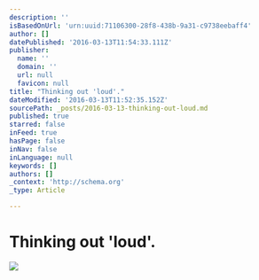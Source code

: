 ```yaml
---
description: ''
isBasedOnUrl: 'urn:uuid:71106300-28f8-438b-9a31-c9738eebaff4'
author: []
datePublished: '2016-03-13T11:54:33.111Z'
publisher:
  name: ''
  domain: ''
  url: null
  favicon: null
title: "Thinking out 'loud'."
dateModified: '2016-03-13T11:52:35.152Z'
sourcePath: _posts/2016-03-13-thinking-out-loud.md
published: true
starred: false
inFeed: true
hasPage: false
inNav: false
inLanguage: null
keywords: []
authors: []
_context: 'http://schema.org'
_type: Article

---
```

# Thinking out 'loud'.
![](https://the-grid-user-content.s3-us-west-2.amazonaws.com/d521e00e-0237-4751-aca6-f56f6737918d.png)